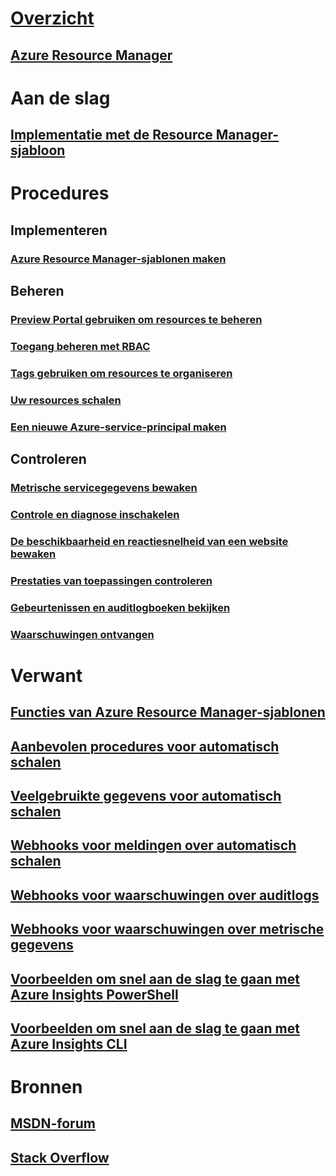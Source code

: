 # [Overzicht](../azure-portal-overview.md)
## [Azure Resource Manager](../azure-resource-manager/resource-group-overview.md)

# Aan de slag
## [Implementatie met de Resource Manager-sjabloon](../azure-resource-manager/resource-group-template-deploy.md)

# Procedures
## Implementeren
### [Azure Resource Manager-sjablonen maken](../azure-resource-manager/resource-group-authoring-templates.md)

## Beheren
### [Preview Portal gebruiken om resources te beheren](../azure-resource-manager/resource-group-portal.md)
### [Toegang beheren met RBAC](../active-directory/role-based-access-control-configure.md)
### [Tags gebruiken om resources te organiseren](../azure-resource-manager/resource-group-using-tags.md)
### [Uw resources schalen](../monitoring-and-diagnostics/insights-how-to-scale.md)
### [Een nieuwe Azure-service-principal maken](../azure-resource-manager/resource-group-create-service-principal-portal.md)
## Controleren
### [Metrische servicegegevens bewaken](../monitoring-and-diagnostics/insights-how-to-customize-monitoring.md)
### [Controle en diagnose inschakelen](../monitoring-and-diagnostics/insights-how-to-use-diagnostics.md)
### [De beschikbaarheid en reactiesnelheid van een website bewaken](../application-insights/app-insights-monitor-web-app-availability.md)
### [Prestaties van toepassingen controleren](../application-insights/app-insights-azure-web-apps.md)
### [Gebeurtenissen en auditlogboeken bekijken](../monitoring-and-diagnostics/insights-debugging-with-events.md)
### [Waarschuwingen ontvangen](../monitoring-and-diagnostics/insights-receive-alert-notifications.md)

# Verwant
## [Functies van Azure Resource Manager-sjablonen](../azure-resource-manager/resource-group-template-functions.md)
## [Aanbevolen procedures voor automatisch schalen](../monitoring-and-diagnostics/insights-autoscale-best-practices.md)
## [Veelgebruikte gegevens voor automatisch schalen](../monitoring-and-diagnostics/insights-autoscale-common-metrics.md)
## [Webhooks voor meldingen over automatisch schalen](../monitoring-and-diagnostics/insights-autoscale-to-webhook-email.md)
## [Webhooks voor waarschuwingen over auditlogs](../monitoring-and-diagnostics/insights-auditlog-to-webhook-email.md)
## [Webhooks voor waarschuwingen over metrische gegevens](../monitoring-and-diagnostics/insights-webhooks-alerts.md)
## [Voorbeelden om snel aan de slag te gaan met Azure Insights PowerShell](../monitoring-and-diagnostics/insights-powershell-samples.md)
## [Voorbeelden om snel aan de slag te gaan met Azure Insights CLI](../monitoring-and-diagnostics/insights-cli-samples.md)

# Bronnen
## [MSDN-forum](https://social.msdn.microsoft.com/Forums/en-US/home?forum=windowsazuremanagement) 
## [Stack Overflow](http://stackoverflow.com/questions/tagged/azure-management-portal)







<!--HONumber=Jan17_HO1-->


